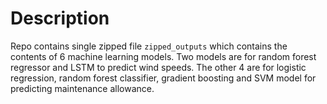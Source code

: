 # Description

Repo contains single zipped file `zipped_outputs` which contains the contents of 6 machine learning models. Two models are for random forest regressor and LSTM to predict wind speeds.
The other 4 are for logistic regression, random forest classifier, gradient boosting and SVM model for predicting maintenance allowance. 
